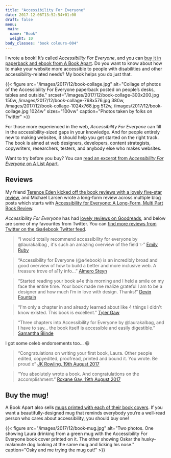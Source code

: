 ```yaml
---
title: "Accessibility For Everyone"
date: 2017-12-06T13:52:54+01:00
draft: false
menu:
 main:
  name: "Book"
  weight: 10
body_classes: "book colours-004"
---
```


I wrote a book! It’s called *Accessibility For Everyone*, and you can [buy it in paperback and ebook from A Book Apart](https://abookapart.com/products/accessibility-for-everyone). Do you want to know about how to make your website more accessible to people with disabilities and other accessibility-related needs? My book helps you do just that.

{{< figure src="/images/2017/12/book-collage.jpg" alt="Collage of photos of the Accessibility For Everyone paperback posted on people’s desks, tables and outside." srcset="/images/2017/12/book-collage-300x200.jpg 150w, /images/2017/12/book-collage-768x576.jpg 380w, /images/2017/12/book-collage-1024x768.jpg 512w, /images/2017/12/book-collage.jpg 1024w" sizes="100vw" caption="Photos taken by folks on Twitter" >}}

For those more experienced in the web, *Accessibility For Everyone* can fill in the accessibility-sized gaps in your knowledge. And for people entirely new to making websites, it should help you get started on the right track. The book is aimed at web designers, developers, content strategists, copywriters, researchers, testers, and anybody else who makes websites.

Want to try before you buy? You can [read an excerpt from *Accessibility For Everyone* on A List Apart](https://alistapart.com/article/planning-for-accessibility).

## Reviews

My friend [Terence Eden kicked off the book reviews with a lovely five-star review](https://shkspr.mobi/blog/2017/09/review-accessibility-for-everyone/), and Michael Larsen wrote a long-form review across multiple blog posts which starts with [Accessibility for Everyone: A Long-Form, Multi Part Book Review](http://www.mkltesthead.com/2017/09/accessibility-for-everyone-long-form.html).

*Accessibility For Everyone* has had [lovely reviews on Goodreads](https://www.goodreads.com/book/show/36312164-accessibility-for-everyone), and below are some of my favourites from Twitter. You can [find more reviews from Twitter on the @a4ebook Twitter feed](https://twitter.com/a4ebook).

> “I would totally recommend accessibility for everyone by @laurakalbag , it's such an amazing overview of the field ✨” [Emily Ruby](https://twitter.com/ermmears/status/937418287759097856)

<!-- -->

> “Accessibility for Everyone (@a4ebook) is an incredibly broad and good overview of how to build a better and more inclusive web. A treasure trove of a11y info…” [Almero Steyn](https://twitter.com/kryptos_rsa/status/936557186725052416)

<!-- -->

> “Started reading your book a4e this morning and I held a smile on my face the entire time. Your book made me realize grateful I am to be a designer and how much I’m in love with design. Thanks!” [Devin Fountain](https://twitter.com/devinsfountain/status/918913671551598592)

<!-- -->

> “I'm only a chapter in and already learned about like 4 things I didn't know existed. This book is excellent.” [Tyler Gaw](https://twitter.com/tylergaw/status/915945676793671680)

<!-- -->

> “Three chapters into Accessibility for Everyone by @laurakalbag, and I have to say… the book itself is accessible and easily digestible.” [Samantha Blinde](https://twitter.com/sblinde/status/913233087328374784)

I got some celeb endorsements too… 😆

> “Congratulations on writing your first book, Laura. Other people edited, copyedited, proofread, printed and bound it. You wrote. Be proud x” [JK Rowling, 19th August 2017](https://twitter.com/jk_rowling/status/898946136161095681)

<!-- -->

> “You absolutely wrote a book. And congratulations on the accomplishment.” [Roxane Gay, 19th August 2017](https://twitter.com/rgay/status/898990597977116672)


## Buy the mug!

A Book Apart also sells [mugs printed with each of their book covers](https://abookapart.com/products/book-cover-mug). If you want a beautifully-designed mug that reminds everybody you’re a well-read person who cares about accessibility, you should buy one!

{{< figure src="/images/2017/12/book-mug.jpg" alt="Two photos. One showing Laura drinking from a green mug with the Accessibility For Everyone book cover printed on it. The other showing Oskar the husky-malamute dog looking at the same mug and licking his nose." caption="Osky and me trying the mug out!" >}}